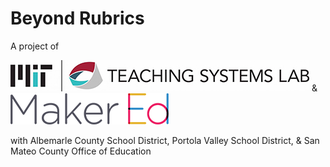 # **Beyond Rubrics**

A project of

![Alt text](/assets/images/logo-TSL.jpg "MIT Teaching Systems Lab") & ![Alt text](/assets/images/logo-makered.png "Maker Ed")


with Albemarle County School District, Portola Valley School District, & San Mateo County Office of Education
